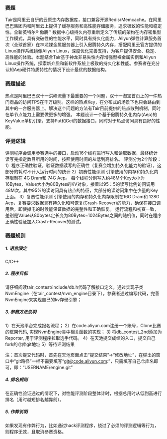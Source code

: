 ### 赛题
Tair是阿里云自研的云原生内存数据库，接口兼容开源Redis/Memcache。在阿里巴巴集团内和阿里云上提供了缓存服务和高性能存储服务，追求极致的性能和稳定性。全新英特尔® 傲腾™ 数据中心级持久内存重新定义了传统的架构在内存密集型工作模式，具有突破性的性能水平，同时具有持久化能力，Aliyun弹性计算服务首次（全球首家）在神龙裸金属服务器上引入傲腾持久内存，撘配阿里云官方提供的Linux操作系统镜像Aliyun Linux，深度优化完善支持，为客户提供安全、稳定、高性能的体验。本题结合Tair基于神龙非易失性内存增强型裸金属实例和Aliyun Linux操作系统，探索新介质和新软件系统上极致的持久化和性能。参赛者在充分认知Aep硬件特质特性的情况下设计最优的数据结构。
### 赛题描述
热点是阿里巴巴双十一洪峰流量下最重要的一个问题，双十一淘宝首页上的一件热门商品的访问TPS在千万级别。这样的热点Key，在分布式的场景下也只会路由到其中的一台服务器上。解决这个问题的方法有Tair目前提供的热点散列机制，同时在单节点能力上需要做更多的增强。
本题设计一个基于傲腾持久化内存(Aep)的KeyValue单机引擎，支持Put和Get的数据接口，同时对于热点访问具有良好的性能。
### 评测逻辑
评测程序会调用参赛选手的接口，启动16个线程进行写入和读取数据，最终统计读写完指定数目所用的时间，按照使用时间的从低到高排名。
评测分为2个阶段：
1）程序正确性验证，验证数据读写的正确性（复赛会增加持久化能力的验证），这部分的耗时不计入运行时间的统计
2）初赛性能评测
引擎使用的内存和持久化内存限制在 4G Dram和 74G Aep。
每个线程分别写入约48M个Key大小为16Bytes，Value大小为80Bytes的KV对象，接着以95：5的读写比例访问调用48M次。其中95%的读访问具有热点的特征，大部分的读访问集中在少量的Key上面。
3）复赛性能评测
引擎使用的内存和持久化内存限制在16G Dram和 128G Aep，复赛要求数据具有持久化和可恢复(Crash-Recover)的能力，确保在接口调用后，即使掉电的时候能保证数据的完整性和正确恢复。
运行流程和初赛一致，差别是Value从80bytes定长变为80Bytes~1024Bytes之间的随机值，同时在程序正确性验证加入Crash-Recover的测试。

### 赛题规则

##### 1.   语言限定

C/C++

##### 2.   程序目标

请仔细阅读tair_contest/include/db.h代码了解接口定义，通过实现子类NvmEngine（在tair_contest/nvm_engine目录下），参赛者通过编写代码，完善NvmEngine来实现自己的kv存储引擎；

##### 3.   参赛方法说明

1）在天池平台完成报名流程；
2）在code.aliyun.com注册一个账号，Clone比赛的框架代码, 实现NvmEngine类中相关函数的实现；
3) 将db_contest_2nd添加为Reporter, 用于评测程序拉取选手代码。
4）在天池提交成绩的入口，提交自己fork的仓库git地址
5）等待评测结果

注：首次提交代码时，首先在天池页面点击“提交结果”->“修改地址”，在弹出的窗口中“git路径”一栏不需要填写“git@code.aliyun.com:”，只需填写自己仓库名即可，即：“USERNAME/engine.git”
##### 4.   排名规则
在正确性验证通过的情况下，对性能评测阶段整体计时，根据总用时从低到高进行排名（用时越短排名越靠前）。

##### 5.   作弊说明

如果发现有作弊行为，比如通过hack评测程序，绕过了必须的评测逻辑等行为，则程序无效，且取消参赛资格。